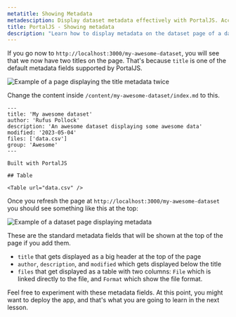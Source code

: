 ```yaml
---
metatitle: Showing Metadata
metadesciption: Display dataset metadata effectively with PortalJS. Access our documentation to implement and customize metadata views.
title: PortalJS - Showing metadata
description: "Learn how to display metadata on the dataset page of a data portal built with PortalJS"
---
```


If you go now to `http://localhost:3000/my-awesome-dataset`, you will see that we now have two titles on the page. That's because `title` is one of the default metadata fields supported by PortalJS.

![Example of a page displaying the title metadata twice](https://i.imgur.com/O145uuc.png)

Change the content inside `/content/my-awesome-dataset/index.md` to this.

```
---
title: 'My awesome dataset'
author: 'Rufus Pollock'
description: 'An awesome dataset displaying some awesome data'
modified: '2023-05-04'
files: ['data.csv']
group: 'Awesome'
---

Built with PortalJS

## Table

<Table url="data.csv" />
```

Once you refresh the page at `http://localhost:3000/my-awesome-dataset` you should see something like this at the top:

![Example of a dataset page displaying metadata](https://i.imgur.com/nvDYJQT.png)

These are the standard metadata fields that will be shown at the top of the page if you add them.

- `title` that gets displayed as a big header at the top of the page
- `author`, `description`, and `modified` which gets displayed below the title
- `files` that get displayed as a table with two columns: `File` which is linked directly to the file, and `Format` which show the file format.

Feel free to experiment with these metadata fields. At this point, you might want to deploy the app, and that's what you are going to learn in the next lesson.

<DocsPagination prev="/opensource/docs/searching-datasets" next="/opensource/docs/deploying-your-portaljs-app" />
